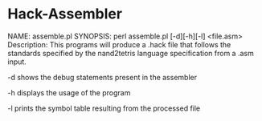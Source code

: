 Hack-Assembler
==============

NAME:
    assemble.pl
SYNOPSIS:
    perl assemble.pl [-d][-h][-l] <file.asm>
Description:
  This programs will produce a .hack file that follows the standards
  specified by the nand2tetris language specification from a .asm input.

  -d shows the debug statements present in the assembler

  -h displays the usage of the program

  -l prints the symbol table resulting from the processed file
